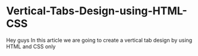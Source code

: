 # Vertical-Tabs-Design-using-HTML-CSS
Hey guys In this article we are going to create a vertical tab design by using HTML and CSS only
